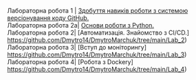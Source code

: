 Лабораторна робота 1 | [Здобуття навиків роботи з системою версіонування коду GitHub.](https://github.com/Dmytro14/DmytroMarchuk/blob/main/Lab_1/README.md) <br />
Лабораторна робота 2a| [Основи роботи з Python.](https://github.com/Dmytro14/DmytroMarchuk/tree/main/Lab_2a) <br />
Лабораторна робота 2| [Автоматизація. Знайомство з CI/CD.] https://github.com/Dmytro14/DmytroMarchuk/tree/main/Lab_2) <br />
Лабораторна робота 3| [Вступ до моніторингу] https://github.com/Dmytro14/DmytroMarchuk/tree/main/Lab_3) <br />
Лабораторна робота 4| [Робота з Dockerу] https://github.com/Dmytro14/DmytroMarchuk/tree/main/Lab_4) <br />
